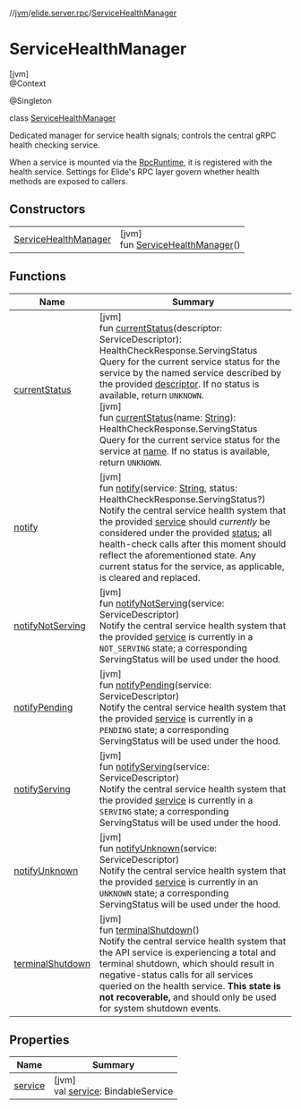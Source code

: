 //[jvm](../../../index.md)/[elide.server.rpc](../index.md)/[ServiceHealthManager](index.md)

# ServiceHealthManager

[jvm]\
@Context

@Singleton

class [ServiceHealthManager](index.md)

Dedicated manager for service health signals; controls the central gRPC health checking service.

When a service is mounted via the [RpcRuntime](../../../../../../packages/rpc/jvm/elide.server.rpc/-rpc-runtime/index.md), it is registered with the health service. Settings for Elide's RPC layer govern whether health methods are exposed to callers.

## Constructors

| | |
|---|---|
| [ServiceHealthManager](-service-health-manager.md) | [jvm]<br>fun [ServiceHealthManager](-service-health-manager.md)() |

## Functions

| Name | Summary |
|---|---|
| [currentStatus](current-status.md) | [jvm]<br>fun [currentStatus](current-status.md)(descriptor: ServiceDescriptor): HealthCheckResponse.ServingStatus<br>Query for the current service status for the service by the named service described by the provided [descriptor](current-status.md). If no status is available, return `UNKNOWN`.<br>[jvm]<br>fun [currentStatus](current-status.md)(name: [String](https://kotlinlang.org/api/latest/jvm/stdlib/kotlin/-string/index.html)): HealthCheckResponse.ServingStatus<br>Query for the current service status for the service at [name](current-status.md). If no status is available, return `UNKNOWN`. |
| [notify](notify.md) | [jvm]<br>fun [notify](notify.md)(service: [String](https://kotlinlang.org/api/latest/jvm/stdlib/kotlin/-string/index.html), status: HealthCheckResponse.ServingStatus?)<br>Notify the central service health system that the provided [service](notify.md) should *currently* be considered under the provided [status](notify.md); all health-check calls after this moment should reflect the aforementioned state. Any current status for the service, as applicable, is cleared and replaced. |
| [notifyNotServing](notify-not-serving.md) | [jvm]<br>fun [notifyNotServing](notify-not-serving.md)(service: ServiceDescriptor)<br>Notify the central service health system that the provided [service](notify-not-serving.md) is currently in a `NOT_SERVING` state; a corresponding ServingStatus will be used under the hood. |
| [notifyPending](notify-pending.md) | [jvm]<br>fun [notifyPending](notify-pending.md)(service: ServiceDescriptor)<br>Notify the central service health system that the provided [service](notify-pending.md) is currently in a `PENDING` state; a corresponding ServingStatus will be used under the hood. |
| [notifyServing](notify-serving.md) | [jvm]<br>fun [notifyServing](notify-serving.md)(service: ServiceDescriptor)<br>Notify the central service health system that the provided [service](notify-serving.md) is currently in a `SERVING` state; a corresponding ServingStatus will be used under the hood. |
| [notifyUnknown](notify-unknown.md) | [jvm]<br>fun [notifyUnknown](notify-unknown.md)(service: ServiceDescriptor)<br>Notify the central service health system that the provided [service](notify-unknown.md) is currently in an `UNKNOWN` state; a corresponding ServingStatus will be used under the hood. |
| [terminalShutdown](terminal-shutdown.md) | [jvm]<br>fun [terminalShutdown](terminal-shutdown.md)()<br>Notify the central service health system that the API service is experiencing a total and terminal shutdown, which should result in negative-status calls for all services queried on the health service. **This state is not recoverable,** and should only be used for system shutdown events. |

## Properties

| Name | Summary |
|---|---|
| [service](service.md) | [jvm]<br>val [service](service.md): BindableService |
